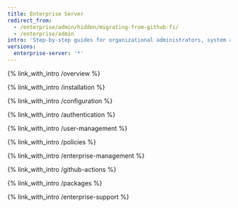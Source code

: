 ```yaml
---
title: Enterprise Server
redirect_from:
  - /enterprise/admin/hidden/migrating-from-github-fi/
  - /enterprise/admin
intro: 'Step-by-step guides for organizational administrators, system administrators, and security specialists who are deploying, configuring, and managing a GitHub Enterprise instance.'
versions:
  enterprise-server: '*'
---
```


{% link_with_intro /overview %}

{% link_with_intro /installation %}

{% link_with_intro /configuration %}

{% link_with_intro /authentication %}

{% link_with_intro /user-management %}

{% link_with_intro /policies %}

{% link_with_intro /enterprise-management %}

{% link_with_intro /github-actions %}

{% link_with_intro /packages %}

{% link_with_intro /enterprise-support %}
